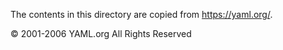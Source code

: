 The contents in this directory are copied from <https://yaml.org/>.

© 2001-2006 YAML.org All Rights Reserved
